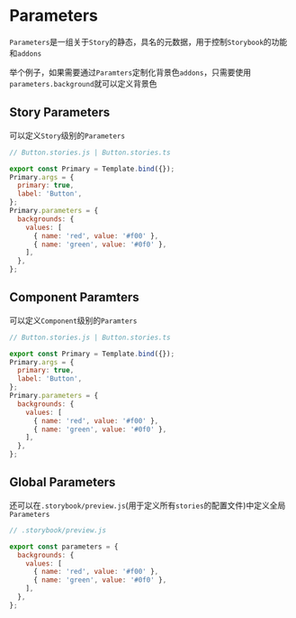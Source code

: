 # Parameters

`Parameters`是一组关于`Story`的静态，具名的元数据，用于控制`Storybook`的功能和`addons`

举个例子，如果需要通过`Paramters`定制化背景色`addons`，只需要使用`parameters.background`就可以定义背景色

## Story Parameters

可以定义`Story`级别的`Parameters`

```javascript
// Button.stories.js | Button.stories.ts

export const Primary = Template.bind({});
Primary.args = {
  primary: true,
  label: 'Button',
};
Primary.parameters = {
  backgrounds: {
    values: [
      { name: 'red', value: '#f00' },
      { name: 'green', value: '#0f0' },
    ],
  },
};
```

## Component Paramters

可以定义`Component`级别的`Paramters`

```javascript
// Button.stories.js | Button.stories.ts

export const Primary = Template.bind({});
Primary.args = {
  primary: true,
  label: 'Button',
};
Primary.parameters = {
  backgrounds: {
    values: [
      { name: 'red', value: '#f00' },
      { name: 'green', value: '#0f0' },
    ],
  },
};
```

## Global Parameters

还可以在`.storybook/preview.js`(用于定义所有`stories`的配置文件)中定义全局`Parameters`

```javascript
// .storybook/preview.js

export const parameters = {
  backgrounds: {
    values: [
      { name: 'red', value: '#f00' },
      { name: 'green', value: '#0f0' },
    ],
  },
};
```
